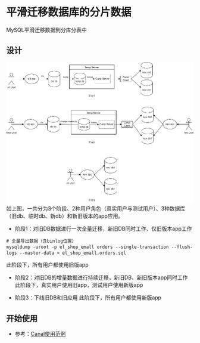 # 平滑迁移数据库的分片数据
MySQL平滑迁移数据到分库分表中

## 设计
![Pandao editor.md](https://github.com/waltertan1988/common-tools/blob/main/database-sharding-migration/docs/design.drawio.png?raw=true "design.png")
如上图，一共分为3个阶段、2种用户角色（真实用户与测试用户）、3种数据库（旧db、临时db、新db）和新旧版本的app应用。

* 阶段1：对旧DB数据进行一次全量迁移，新旧DB同时工作、仅旧版本app工作
```
# 全量导出数据（含binlog位置）
mysqldump -uroot -p el_shop_emall orders --single-transaction --flush-logs --master-data > el_shop_emall.orders.sql
```
此阶段下，所有用户都使用旧版app

* 阶段2：对旧DB的增量数据进行持续迁移，新旧DB、新旧版本app同时工作
此阶段下，真实用户使用旧app，测试用户使用新版app

* 阶段3：下线旧DB和旧应用
此阶段下，所有用户都使用新版app

## 开始使用
* 参考：[Canal使用范例](https://github.com/waltertan1988/common-tools/blob/main/database-sharding-migration/src/test/java/com/walter/dsm/ApplicationTest.java)
